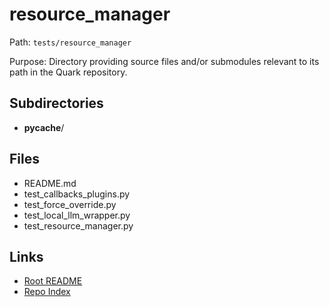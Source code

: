 # resource_manager

Path: `tests/resource_manager`

Purpose: Directory providing source files and/or submodules relevant to its path in the Quark repository.

## Subdirectories
- __pycache__/

## Files
- README.md
- test_callbacks_plugins.py
- test_force_override.py
- test_local_llm_wrapper.py
- test_resource_manager.py

## Links
- [Root README](../README.md)
- [Repo Index](../repo_index.json)

